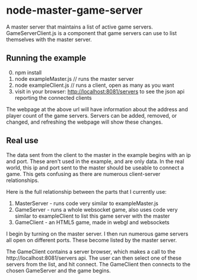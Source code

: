 # node-master-game-server
A master server that maintains a list of active game servers. GameServerClient.js is a component that game servers can use to list themselves with the master server.

## Running the example
0. npm install
1. node exampleMaster.js // runs the master server
2. node exampleClient.js // runs a client, open as many as you want
3. visit in your browser: [http://localhost:8081/servers](http://localhost:8081/servers) to see the json api reporting the connected clients 

The webpage at the above url will have information about the address and player count of the game servers. Servers can be added, removed, or changed, and refreshing the webpage will show these changes.

## Real use
The data sent from the client to the master in the example begins with an ip and port. These aren't used in the example, and are only data. In the real world, this ip and port sent to the master should be useable to connect a game. This gets confusing as there are numerous client-server relationships. 


Here is the full relationship between the parts that I currently use:


1. MasterServer - runs code very similar to exampleMaster.js
2. GameServer - runs a whole websocket game, also uses code very similar to exampleClient to list this game server with the master
3. GameClient - an HTML5 game, made in webgl and websockets


I begin by turning on the master server. I then run numerous game servers all open on different ports. These become listed by the master server.

The GameClient contains a server browser, which makes a call to the http://localhost:8081/servers api. The user can then select one of these servers from the list, and hit connect. The GameClient then connects to the chosen GameServer and the game begins.


